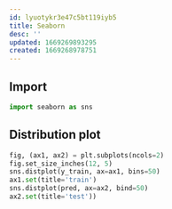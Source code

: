```yaml
---
id: lyuotykr3e47c5bt119iyb5
title: Seaborn
desc: ''
updated: 1669269893295
created: 1669268978751
---
```


## Import

```python
import seaborn as sns
```

## Distribution plot

```python
fig, (ax1, ax2) = plt.subplots(ncols=2)
fig.set_size_inches(12, 5)
sns.distplot(y_train, ax=ax1, bins=50)
ax1.set(title='train')
sns.distplot(pred, ax=ax2, bind=50)
ax2.set(title='test'))
```